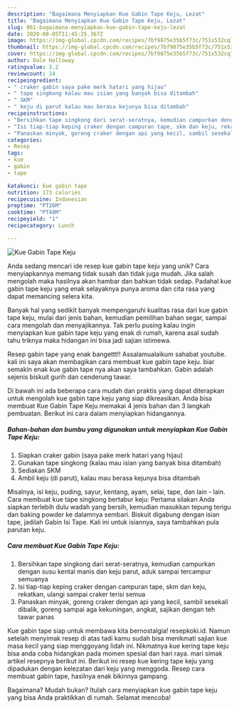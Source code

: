 ```yaml
---
description: "Bagaimana Menyiapkan Kue Gabin Tape Keju, Lezat"
title: "Bagaimana Menyiapkan Kue Gabin Tape Keju, Lezat"
slug: 861-bagaimana-menyiapkan-kue-gabin-tape-keju-lezat
date: 2020-08-05T11:45:25.367Z
image: https://img-global.cpcdn.com/recipes/7bf9875e35b5f73c/751x532cq70/kue-gabin-tape-keju-foto-resep-utama.jpg
thumbnail: https://img-global.cpcdn.com/recipes/7bf9875e35b5f73c/751x532cq70/kue-gabin-tape-keju-foto-resep-utama.jpg
cover: https://img-global.cpcdn.com/recipes/7bf9875e35b5f73c/751x532cq70/kue-gabin-tape-keju-foto-resep-utama.jpg
author: Dale Holloway
ratingvalue: 3.2
reviewcount: 14
recipeingredient:
- " craker gabin saya pake merk hatari yang hijau"
- " tape singkong kalau mau isian yang banyak bisa ditambah"
- " SKM"
- " keju di parut kalau mau berasa kejunya bisa ditambah"
recipeinstructions:
- "Bersihkan tape singkong dari serat-seratnya, kemudian campurkan dengan susu kental manis dan keju parut, aduk sampai tercampur semuanya"
- "Isi tiap-tiap keping craker dengan campuran tape, skm dan keju, rekatkan, ulangi sampai craker terisi semua"
- "Panaskan minyak, goreng craker dengan api yang kecil, sambil sesekali dibalik, goreng sampai aga kekuningan, angkat, sajikan dengan teh tawar panas"
categories:
- Resep
tags:
- kue
- gabin
- tape

katakunci: kue gabin tape 
nutrition: 173 calories
recipecuisine: Indonesian
preptime: "PT26M"
cooktime: "PT48M"
recipeyield: "1"
recipecategory: Lunch

---
```



![Kue Gabin Tape Keju](https://img-global.cpcdn.com/recipes/7bf9875e35b5f73c/751x532cq70/kue-gabin-tape-keju-foto-resep-utama.jpg)

Anda sedang mencari ide resep kue gabin tape keju yang unik? Cara menyiapkannya memang tidak susah dan tidak juga mudah. Jika salah mengolah maka hasilnya akan hambar dan bahkan tidak sedap. Padahal kue gabin tape keju yang enak selayaknya punya aroma dan cita rasa yang dapat memancing selera kita.

Banyak hal yang sedikit banyak mempengaruhi kualitas rasa dari kue gabin tape keju, mulai dari jenis bahan, kemudian pemilihan bahan segar, sampai cara mengolah dan menyajikannya. Tak perlu pusing kalau ingin menyiapkan kue gabin tape keju yang enak di rumah, karena asal sudah tahu triknya maka hidangan ini bisa jadi sajian istimewa.

Resep gabin tape yang enak bangettt!! Assalamualaikum sahabat youtube. kali ini saya akan membagikan cara membuat kue gabin tape keju. biar semakin enak kue gabin tape nya akan saya tambahkan. Gabin adalah sejenis biskuit gurih dan cenderung tawar.


Di bawah ini ada beberapa cara mudah dan praktis yang dapat diterapkan untuk mengolah kue gabin tape keju yang siap dikreasikan. Anda bisa membuat Kue Gabin Tape Keju memakai 4 jenis bahan dan 3 langkah pembuatan. Berikut ini cara dalam menyiapkan hidangannya.

<!--inarticleads1-->

##### Bahan-bahan dan bumbu yang digunakan untuk menyiapkan Kue Gabin Tape Keju:

1. Siapkan  craker gabin (saya pake merk hatari yang hijau)
1. Gunakan  tape singkong (kalau mau isian yang banyak bisa ditambah)
1. Sediakan  SKM
1. Ambil  keju (di parut), kalau mau berasa kejunya bisa ditambah


Misalnya, isi keju, puding, sayur, kentang, ayam, selai, tape, dan lain - lain. Cara membuat kue tape singkong bertabur keju: Pertama silakan Anda siapkan terlebih dulu wadah yang bersih, kemudian masukkan tepung terigu dan baking powder ke dalamnya sembari. Biskuit digabung dengan isian tape, jadilah Gabin Isi Tape. Kali ini untuk isiannya, saya tambahkan pula parutan keju. 

<!--inarticleads2-->

##### Cara membuat Kue Gabin Tape Keju:

1. Bersihkan tape singkong dari serat-seratnya, kemudian campurkan dengan susu kental manis dan keju parut, aduk sampai tercampur semuanya
1. Isi tiap-tiap keping craker dengan campuran tape, skm dan keju, rekatkan, ulangi sampai craker terisi semua
1. Panaskan minyak, goreng craker dengan api yang kecil, sambil sesekali dibalik, goreng sampai aga kekuningan, angkat, sajikan dengan teh tawar panas


Kue gabin tape siap untuk membawa kita bernostalgia! resepkoki.id. Namun setelah menyimak resep di atas tadi kamu sudah bisa menikmati sajian kue masa kecil yang siap menggoyang lidah ini. Nikmatnya kue kering tape keju bisa anda coba hidangkan pada momen spesial dan hari raya. mari simak artikel resepnya berikut ini. Berikut ini resep kue kering tape keju yang dipadukan dengan kelezatan dari keju yang menggoda. Resep cara membuat gabin tape, hasilnya enak bikinnya gampang. 

Bagaimana? Mudah bukan? Itulah cara menyiapkan kue gabin tape keju yang bisa Anda praktikkan di rumah. Selamat mencoba!
